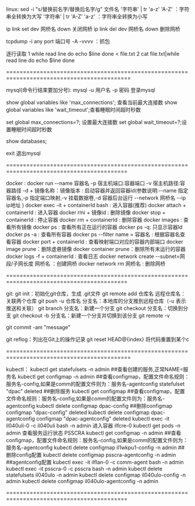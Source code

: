 linux:
sed -i "s/替换前名字/替换后名字/g" 文件名
'字符串' | tr 'a-z' 'A-Z' ：字符串全转换为大写
'字符串' | tr 'A-Z' 'a-z' ：字符串全转换为小写

ip link set dev 网桥名 down 关闭网桥
ip link del dev 网桥名 down 删除网桥

tcpdump -i any port 端口号 -A -vvvv ：抓包

逐行读取
  1	while read line
	do 
	   echo $line
	done < file.txt
  2     cat file.txt|while read line
	do
	   echo $line
	done

===========================================================================================

mysql(命令行结束要加分号):
mysql -u 用户名 -p 密码 登录mysql

show global variables like 'max_connections'; 查看当前最大连接数
show global variables like 'wait_timeout';查看睡眠时间超时秒数

set global max_connections=?; 设置最大连接数
set global wait_timeout=?;设置睡眠时间超时秒数

show databases;

exit 退出mysql

==========================================================================================

docker :
docker run --name 容器名 -p 宿主机端口:容器端口 -v 宿主机路径:容器路径 -d + 镜像名称：镜像版本 : 启动容器并返回容器id(参数说明:--name 指定容器名,-p 指定端口映射,-v 挂载数据卷,-d 容器后台运行 --network 网桥名 --ip ip地址 )
docker exec -it + containerId bash : 进入容器(推荐)
docker attach + containerId : 进入容器
docker rmi + 镜像id : 删除镜像
docker stop + containerId : 停止容器
docker rm + containerId : 删除容器
docker images : 查看所有镜像
docker ps : 查看所有正在运行的容器
docker ps -q: 只显示容器Id
docker ps -a : 查看所有容器
docker ps --filter name = 容器名 : 根据容器名查看容器
docker port + containerId : 查看映射端口对应的容器内部端口
docker image prune：删除虚悬镜像
docker container prune：删除所有未运行的容器
docker logs -f + containerId : 查看日志
docker network create --subnet=网段/子网长度 网桥名 ：创建网桥
docker network rm 网桥名 : 删除网桥

==========================================================================================

git:
git init：初始化git仓库，生成 .git文件
git remote add 仓库名 远程仓库名：关联两个仓库
git push -u 仓库名 分支名：本地库的分支推到远程仓库（-u 表示推送和关联）
git branch 分支名：新建一个分支
git checkout 分支名：切换到分支
git checkout -b 分支名：新建一个分支并切换到该分支
git remote -v

git commit -am "message" 

git reflog：列出在Git上的操作记录
git reset HEAD@{index} 将代码重置到某个c

===========================================================================================

kubectl：
kubectl get statefulsets -n admin   ##查看创建的服务,正常NAME=服务名
kubectl get configmap -n admin   ##查看configmap，配置文件命名规则：服务名-config,如果是comm的配置文件则为：服务名-agentconfig
statefulset "dpac" deleted    ##删除服务
kubectl get configmap   ##查看configmap，配置文件命名规则：服务名-config,如果是comm的配置文件则为：服务名-agentconfig
kubectl delete configmap dpac-config   ##删除configmap
configmap "dpac-config" deleted
kubectl delete configmap dpac-agentconfig
configmap "dpac-agentconfig" deleted
kubectl exec -it il040uli-0 -c il040uli bash -n admin   进入容器   ilfcre-0
kubectl get pods -n admin  查看服务运行状态   PSSCRA
kubectl get configmap -n admin   ##查看configmap，配置文件命名规则：服务名-config,如果是comm的配置文件则为：服务名-agentconfig
kubectl delete configmap il1wkpu1-config -n admin  ##删除config配置
kubectl delete configmap psscra-agentconfig -n admin  ##agentconfig配置
kubectl exec -it ilflan-0 -c comm-agent  bash -n admin
kubectl exec -it psscra-0 -c psscra  bash -n admin
kubectl delete statefulsets il040ulo -n admin
kubectl delete configmap il040ulo-config -n admin
kubectl delete configmap il040ulo-agentconfig -n admin

==========================================================================================

